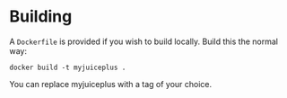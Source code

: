# Building

A `Dockerfile` is provided if you wish to build locally. Build this the normal
way:

```shell
docker build -t myjuiceplus .
```

You can replace myjuiceplus with a tag of your choice.
